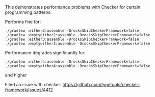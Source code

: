 This demonstrates performance problems with Checker for certain programming patterns.

Performs fine for:
```
./gradlew :either2:assemble -DrocksSkipCheckerFramework=false
./gradlew :emptyeither2:assemble -DrocksSkipCheckerFramework=false
./gradlew :either3:assemble -DrocksSkipCheckerFramework=false
./gradlew :emptyeither3:assemble -DrocksSkipCheckerFramework=false
```

Performance degrades significantly for:
```
./gradlew :either4:assemble -DrocksSkipCheckerFramework=false
./gradlew :emptyeither4:assemble -DrocksSkipCheckerFramework=false
```
and higher

Filed an issue with checker: https://github.com/typetools/checker-framework/issues/4412
